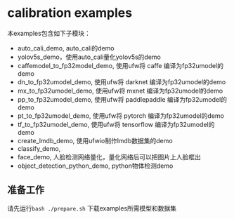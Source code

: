 # calibration examples

本examples包含如下子模块：

- auto_cali_demo, auto_cali的demo
- yolov5s_demo，使用auto_cali量化yolov5s的demo
- caffemodel_to_fp32model_demo, 使用ufw将 caffe 编译为fp32umodel的demo
- dn_to_fp32umodel_demo, 使用ufw将 darknet 编译为fp32umodel的demo
- mx_to_fp32umodel_demo, 使用ufw将 mxnet 编译为fp32umodel的demo
- pp_to_fp32umodel_demo, 使用ufw将 paddlepaddle 编译为fp32umodel的demo
- pt_to_fp32umodel_demo, 使用ufw将 pytorch 编译为fp32umodel的demo
- tf_to_fp32umodel_demo, 使用ufw将 tensorflow 编译为fp32umodel的demo
- create_lmdb_demo, 使用ufwio制作lmdb数据集的demo
- classify_demo, 
- face_demo, 人脸检测网络量化，量化网络后可以把图片上人脸框出
- object_detection_python_demo, python物体检测demo

## 准备工作
请先运行`bash ./prepare.sh` 下载examples所需模型和数据集

